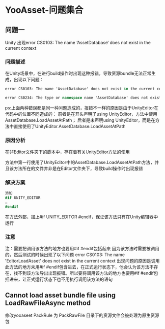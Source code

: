 # YooAsset-问题集合

## 问题一

Unity 出现error CS0103: The name ‘AssetDatabase‘ does not exist in the current context

### 问题描述

在Unity场景中，在进行build操作时出现这种报错，导致资源bundle无法正常生成，出现以下问题：

```C#
error CS0103: The name 'AssetDatabase' does not exist in the current context

error CS0234: The type or namespace name 'AssetDatabase' does not exist in the namespace 'UnityEditor' (are you missing an assembly reference?)
```

ps:上面两种错误都是同一种问题造成的，报错不一样的原因是由于UnityEditor在代码中的位置不同造成的：
前者是在开头声明了using UnityEditor，方法中使用AssetDatabase.LoadAssetAtPath；
后者是未声明using UnityEditor，而是在方法中直接使用了UnityEditor.AssetDatabase.LoadAssetAtPath

### 原因分析

在非Editor文件夹下的脚本中，存在着有关UnityEditor方法的使用

方法中第一行使用了UnityEditor中的AssetDatabase.LoadAssetAtPath方法，并且该方法所在的文件并非是在Editor文件夹下，导致build操作时出现报错

### 解决方案

```C#
添加
#if UNITY_EDITOR
…
#endif
```

在方法外部，加上#if UNITY_EDITOR #endif，保证该方法只有在Unity编辑器中运行

### 注意

注：需要把调用该方法的地方也要用#if #endif包括起来
因为该方法时需要被调用的，然后测试的时候出现了以下问题
error CS0103: The name 'EditorLoadAsset' does not exist in the current context
出现问题的原因是调用此方法的地方未用#if #endif包含进去，在正式运行状态下，他会认为该方法不存在，找不到该方法导出出现报错。所以要将调用该方法的地方也要用#if #endif包括进来，让正式运行状态下也不用执行调用该方法的语句

## Cannot load asset bundle file using LoadRawFileAsync method

修改yooaseet PackRule 为 PackRawFile 目录下的资源文件会被处理为原生资源包

